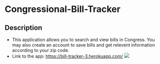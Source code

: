 # Congressional-Bill-Tracker

## Description
  * This application allows you to search and view bills in Congress. You may also create an account to save bills and get relevent information according to your zip code.
  * Link to the app: https://bill-tracker-3.herokuapp.com/
  ![](./screenshot.PNG)